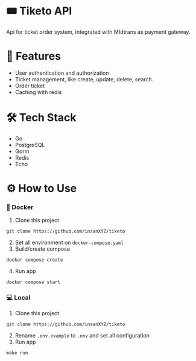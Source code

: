 # 🎟️ Tiketo API
Api for ticket order system, integrated with MIdtrans as payment gateway.

# 🚀 Features
- User authentication and authorization
- Ticket management, like create, update, delete, search.
- Order ticket
- Caching with redis

# 🛠️ Tech Stack
- Go
- PostgreSQL
- Gorm
- Redis
- Echo

# ⚙️ How to Use
### 🐳 Docker
1. Clone this project
```
git clone https://github.com/insanXYZ/tiketo
```
2. Set all environment on ``docker-compose.yaml``
3. Build/create compose 
```
docker compose create
```
4. Run app
```
docker compose start
```
### 💻 Local
1. Clone this project
```
git clone https://github.com/insanXYZ/tiketo
```
2. Rename ``.env.example`` to ``.env`` and set all configuration
3. Run app
```
make run
```